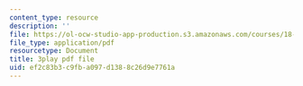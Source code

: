 ```yaml
---
content_type: resource
description: ''
file: https://ol-ocw-studio-app-production.s3.amazonaws.com/courses/18-01sc-single-variable-calculus-fall-2010/ef2c83b3c9fba097d1388c26d9e7761a_jBkXbAgMj6s.pdf
file_type: application/pdf
resourcetype: Document
title: 3play pdf file
uid: ef2c83b3-c9fb-a097-d138-8c26d9e7761a
---
```

